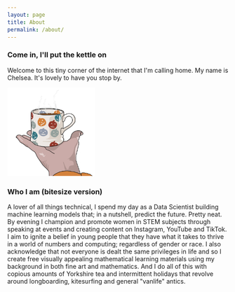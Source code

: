 ```yaml
---
layout: page
title: About
permalink: /about/
---
```


### Come in, I'll put the kettle on

Welcome to this tiny corner of the internet that I'm calling home. My name is Chelsea. It's lovely to have you stop by. 

<img src="../images/tea.jpg" width=200>

### Who I am (bitesize version)

A lover of all things technical, I spend my day as a Data Scientist building machine learning models that; in a nutshell, predict the future. Pretty neat. By evening I champion and promote women in STEM subjects through speaking at events and creating content on Instagram, YouTube and TikTok. I aim to ignite a belief in young people that they have what it takes to thrive in a world of numbers and computing; regardless of gender or race. I also acknowledge that not everyone is dealt the same privileges in life and so I create free visually appealing mathematical learning materials using my background in both fine art and mathematics. And I do all of this with copious amounts of Yorkshire tea and intermittent holidays that revolve around longboarding, kitesurfing and general "vanlife" antics.

